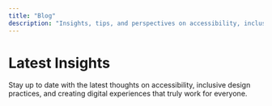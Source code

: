 ```yaml
---
title: "Blog"
description: "Insights, tips, and perspectives on accessibility, inclusive design, and creating digital experiences that work for everyone."
---
```


# Latest Insights

Stay up to date with the latest thoughts on accessibility, inclusive design practices, and creating digital experiences that truly work for everyone.